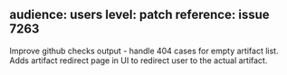 audience: users
level: patch
reference: issue 7263
---

Improve github checks output - handle 404 cases for empty artifact list.
Adds artifact redirect page in UI to redirect user to the actual artifact.
